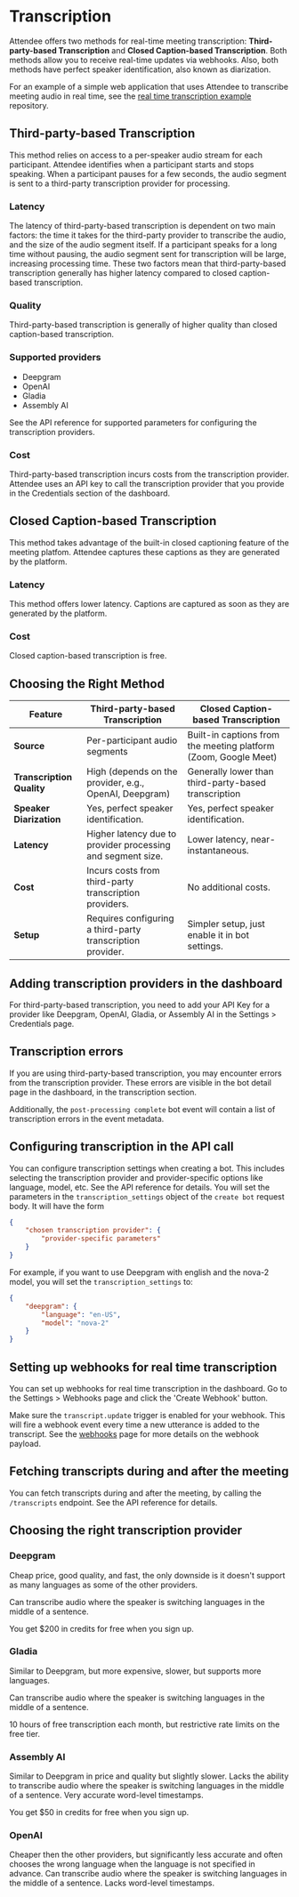 # Transcription

Attendee offers two methods for real-time meeting transcription: **Third-party-based Transcription** and **Closed Caption-based Transcription**. Both methods allow you to receive real-time updates via webhooks. Also, both methods have perfect speaker identification, also known as diarization.

For an example of a simple web application that uses Attendee to transcribe meeting audio in real time, see the [real time transcription example](https://github.com/attendee-labs/realtime-transcription-example) repository.

## Third-party-based Transcription

This method relies on access to a per-speaker audio stream for each participant. Attendee identifies when a participant starts and stops speaking. When a participant pauses for a few seconds, the audio segment is sent to a third-party transcription provider for processing.

### Latency
The latency of third-party-based transcription is dependent on two main factors: the time it takes for the third-party provider to transcribe the audio, and the size of the audio segment itself. If a participant speaks for a long time without pausing, the audio segment sent for transcription will be large, increasing processing time. These two factors mean that third-party-based transcription generally has higher latency compared to closed caption-based transcription.

### Quality

Third-party-based transcription is generally of higher quality than closed caption-based transcription.

### Supported providers

- Deepgram
- OpenAI
- Gladia
- Assembly AI

See the API reference for supported parameters for configuring the transcription providers.

### Cost

Third-party-based transcription incurs costs from the transcription provider. Attendee uses an API key to call the transcription provider that you provide in the Credentials section of the dashboard.

## Closed Caption-based Transcription

This method takes advantage of the built-in closed captioning feature of the meeting platfom. Attendee captures these captions as they are generated by the platform.

### Latency
This method offers lower latency. Captions are captured as soon as they are generated by the platform.

### Cost

Closed caption-based transcription is free.


## Choosing the Right Method

| Feature                  | Third-party-based Transcription                                     | Closed Caption-based Transcription                              |
| ------------------------ | ------------------------------------------------------------- | --------------------------------------------------------------- |
| **Source**               | Per-participant audio segments                  | Built-in captions from the meeting platform (Zoom, Google Meet) |
| **Transcription Quality**| High (depends on the provider, e.g., OpenAI, Deepgram)        | Generally lower than third-party-based transcription
| **Speaker Diarization**  | Yes, perfect speaker identification.                          | Yes, perfect speaker identification.                            |
| **Latency**              | Higher latency due to provider processing and segment size.     | Lower latency, near-instantaneous.                              |
| **Cost**                 | Incurs costs from third-party transcription providers.        | No additional costs.                     |
| **Setup**                | Requires configuring a third-party transcription provider.    | Simpler setup, just enable it in bot settings.                  |

## Adding transcription providers in the dashboard

For third-party-based transcription, you need to add your API Key for a provider like Deepgram, OpenAI, Gladia, or Assembly AI in the Settings > Credentials page.

## Transcription errors

If you are using third-party-based transcription, you may encounter errors from the transcription provider. These errors are visible in the bot detail page in the dashboard, in the transcription section.

Additionally, the `post-processing complete` bot event will contain a list of transcription errors in the event metadata.

## Configuring transcription in the API call

You can configure transcription settings when creating a bot. This includes selecting the transcription provider and provider-specific options like language, model, etc. See the API reference for details. You will set the parameters in the `transcription_settings` object of the `create bot` request body. It will have the form

```json
{
    "chosen transcription provider": {
        "provider-specific parameters"
    }
}
```

For example, if you want to use Deepgram with english and the nova-2 model, you will set the `transcription_settings` to:

```json
{
    "deepgram": {
        "language": "en-US",
        "model": "nova-2"
    }
}
```

## Setting up webhooks for real time transcription

You can set up webhooks for real time transcription in the dashboard. Go to the Settings > Webhooks page and click the 'Create Webhook' button.

Make sure the `transcript.update` trigger is enabled for your webhook. This will fire a webhook event every time a new utterance is added to the transcript. See the [webhooks](webhooks.md#payload-for-transcriptupdate-trigger) page for more details on the webhook payload.

## Fetching transcripts during and after the meeting

You can fetch transcripts during and after the meeting, by calling the `/transcripts` endpoint. See the API reference for details.

## Choosing the right transcription provider

### Deepgram

Cheap price, good quality, and fast, the only downside is it doesn't support as many languages as some of the other providers.

Can transcribe audio where the speaker is switching languages in the middle of a sentence.

You get $200 in credits for free when you sign up.

### Gladia

Similar to Deepgram, but more expensive, slower, but supports more languages.

Can transcribe audio where the speaker is switching languages in the middle of a sentence.

10 hours of free transcription each month, but restrictive rate limits on the free tier.

### Assembly AI

Similar to Deepgram in price and quality but slightly slower. Lacks the ability to transcribe audio where the speaker is switching languages in the middle of a sentence. Very accurate word-level timestamps.

You get $50 in credits for free when you sign up.

### OpenAI

Cheaper then the other providers, but significantly less accurate and often chooses the wrong language when the language is not specified in advance. Can transcribe audio where the speaker is switching languages in the middle of a sentence. Lacks word-level timestamps.